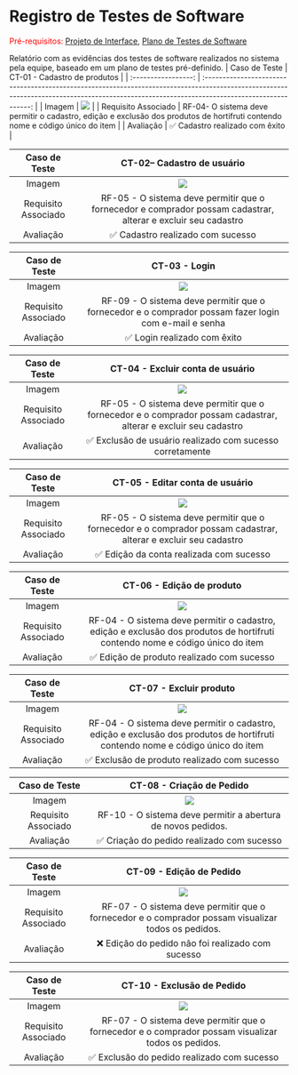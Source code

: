 # Registro de Testes de Software

<span style="color:red">Pré-requisitos: <a href="03-Projeto de Interface.md"> Projeto de Interface</a></span>, <a href="08-Plano de Testes de Software.md"> Plano de Testes de Software</a>

Relatório com as evidências dos testes de software realizados no sistema pela equipe, baseado em um plano de testes pré-definido.
| Caso de Teste | CT-01 - Cadastro de produtos |
| :-----------------: | :-----------------------------------------------------------------------------------------------------------------------------------------------------------------------------------------: |
| Imagem | <img   src = "https://github.com/ICEI-PUC-Minas-PMV-ADS/pmv-ads-2023-2-e2-proj-int-t2-grupo-2-hortidot/blob/main/docs/img/CadastrarProduto.jpeg"/> |
| Requisito Associado | RF-04- O sistema deve permitir o cadastro, edição e exclusão dos produtos de hortifruti contendo nome e código único do item |
| Avaliação | ✅ Cadastro realizado com êxito |

|    Caso de Teste    |                                          CT-02– Cadastro de usuário                                           |
| :-----------------: | :-----------------------------------------------------------------------------------------------------------: |
|       Imagem        |                                   <img src = "/docs/img/criar-conta.png"/>                                    |
| Requisito Associado | RF-05 - O sistema deve permitir que o fornecedor e comprador possam cadastrar, alterar e excluir seu cadastro |
|      Avaliação      |                                       ✅ Cadastro realizado com sucesso                                       |

|    Caso de Teste    |                                            CT-03 - Login                                             |
| :-----------------: | :--------------------------------------------------------------------------------------------------: |
|       Imagem        |                                 <img   src = "/docs/img/Login.png"/>                                 |
| Requisito Associado | RF-09 - O sistema deve permitir que o fornecedor e o comprador possam fazer login com e-mail e senha |
|      Avaliação      |                                     ✅ Login realizado com êxito                                     |

|    Caso de Teste    |                                                          CT-04 - Excluir conta de usuário                                                           |
| :-----------------: | :-------------------------------------------------------------------------------------------------------------------------------------------------: |
|       Imagem        | <img   src = "https://github.com/ICEI-PUC-Minas-PMV-ADS/pmv-ads-2023-2-e2-proj-int-t2-grupo-2-hortidot/blob/main/docs/img/TesteExcluirConta.jpeg"/> |
| Requisito Associado |                   RF-05 - O sistema deve permitir que o fornecedor e o comprador possam cadastrar, alterar e excluir seu cadastro                   |
|      Avaliação      |                                              ✅ Exclusão de usuário realizado com sucesso corretamente                                              |

|    Caso de Teste    |                                         CT-05 - Editar conta de usuário                                         |
| :-----------------: | :-------------------------------------------------------------------------------------------------------------: |
|       Imagem        |                                   <img   src = "/docs/img/Editar-Conta.png"/>                                   |
| Requisito Associado | RF-05 - O sistema deve permitir que o fornecedor e o comprador possam cadastrar, alterar e excluir seu cadastro |
|      Avaliação      |                                    ✅ Edição da conta realizada com sucesso                                     |

|    Caso de Teste    |                                                             CT-06 - Edição de produto                                                              |
| :-----------------: | :------------------------------------------------------------------------------------------------------------------------------------------------: |
|       Imagem        | <img   src = "https://github.com/ICEI-PUC-Minas-PMV-ADS/pmv-ads-2023-2-e2-proj-int-t2-grupo-2-hortidot/blob/main/docs/img/CadastrarProduto.jpeg"/> |
| Requisito Associado |           RF-04 - O sistema deve permitir o cadastro, edição e exclusão dos produtos de hortifruti contendo nome e código único do item            |
|      Avaliação      |                                                     ✅ Edição de produto realizado com sucesso                                                     |

|    Caso de Teste    |                                                    CT-07 - Excluir produto                                                    |
| :-----------------: | :---------------------------------------------------------------------------------------------------------------------------: |
|       Imagem        |                                         <img   src = "/docs/img/Apagar-produto.png"/>                                         |
| Requisito Associado | RF-04 - O sistema deve permitir o cadastro, edição e exclusão dos produtos de hortifruti contendo nome e código único do item |
|      Avaliação      |                                         ✅ Exclusão de produto realizado com sucesso                                          |

|    Caso de Teste    |                  CT-08 - Criação de Pedido                   |
| :-----------------: | :----------------------------------------------------------: |
|       Imagem        |         <img   src = "/docs/img/Criar-pedido.png"/>          |
| Requisito Associado | RF-10 - O sistema deve permitir a abertura de novos pedidos. |
|      Avaliação      |          ✅ Criação do pedido realizado com sucesso          |

|    Caso de Teste    |                                      CT-09 - Edição de Pedido                                      |
| :-----------------: | :------------------------------------------------------------------------------------------------: |
|       Imagem        |                            <img   src = "/docs/img/Editar-pedido.png"/>                            |
| Requisito Associado | RF-07 - O sistema deve permitir que o fornecedor e o comprador possam visualizar todos os pedidos. |
|      Avaliação      |                         ❌ Edição do pedido não foi realizado com sucesso                          |

|    Caso de Teste    |                                     CT-10 - Exclusão de Pedido                                     |
| :-----------------: | :------------------------------------------------------------------------------------------------: |
|       Imagem        |                            <img   src = "/docs/img/Apagar-pedido.png"/>                            |
| Requisito Associado | RF-07 - O sistema deve permitir que o fornecedor e o comprador possam visualizar todos os pedidos. |
|      Avaliação      |                            ✅ Exclusão do pedido realizado com sucesso                             |
